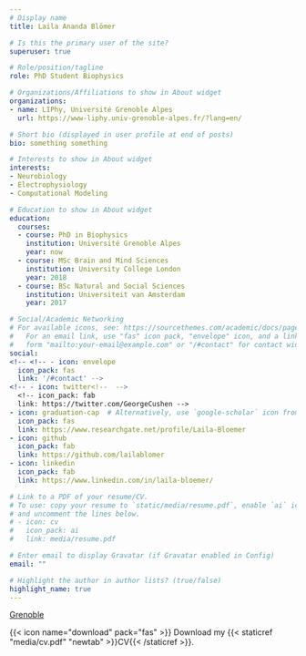 ```yaml
---
# Display name
title: Laila Ananda Blömer

# Is this the primary user of the site?
superuser: true

# Role/position/tagline
role: PhD Student Biophysics

# Organizations/Affiliations to show in About widget
organizations:
- name: LIPhy, Université Grenoble Alpes
  url: https://www-liphy.univ-grenoble-alpes.fr/?lang=en/

# Short bio (displayed in user profile at end of posts)
bio: something something 

# Interests to show in About widget
interests:
- Neurobiology 
- Electrophysiology 
- Computational Modeling 

# Education to show in About widget
education:
  courses:
  - course: PhD in Biophysics
    institution: Université Grenoble Alpes
    year: now
  - course: MSc Brain and Mind Sciences
    institution: University College London
    year: 2018
  - course: BSc Natural and Social Sciences
    institution: Universiteit van Amsterdam
    year: 2017

# Social/Academic Networking
# For available icons, see: https://sourcethemes.com/academic/docs/page-builder/#icons
#   For an email link, use "fas" icon pack, "envelope" icon, and a link in the
#   form "mailto:your-email@example.com" or "/#contact" for contact widget.
social:
<!-- <!-- - icon: envelope
  icon_pack: fas
  link: '/#contact' -->
<!-- - icon: twitter<!--  -->
  <!-- icon_pack: fab
  link: https://twitter.com/GeorgeCushen -->
- icon: graduation-cap  # Alternatively, use `google-scholar` icon from `ai` icon pack
  icon_pack: fas
  link: https://www.researchgate.net/profile/Laila-Bloemer
- icon: github
  icon_pack: fab
  link: https://github.com/lailablomer
- icon: linkedin
  icon_pack: fab
  link: https://www.linkedin.com/in/laila-bloemer/

# Link to a PDF of your resume/CV.
# To use: copy your resume to `static/media/resume.pdf`, enable `ai` icons in `params.toml`, 
# and uncomment the lines below.
# - icon: cv
#   icon_pack: ai
#   link: media/resume.pdf

# Enter email to display Gravatar (if Gravatar enabled in Config)
email: ""

# Highlight the author in author lists? (true/false)
highlight_name: true
---
```


[Grenoble](https://www.grenoblealpesmetropole.fr/)

{{< icon name="download" pack="fas" >}} Download my {{< staticref "media/cv.pdf" "newtab" >}}CV{{< /staticref >}}.
